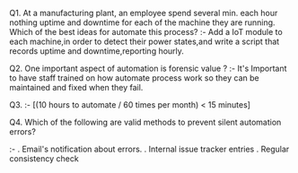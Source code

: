 Q1. At a manufacturing plant, an employee spend several min. each hour nothing uptime and downtime for each of the machine they are running. Which of the best ideas for automate this process?
:- Add a IoT module to each machine,in order to detect their power states,and write a script that records uptime and downtime,reporting hourly.

Q2. One important aspect of automation is forensic value ?
:- It's Important to have staff trained on how automate process work so they can be maintained and fixed when they fail.

Q3. :- [(10 hours to automate / 60 times per month) < 15 minutes]

Q4. Which of the following are valid methods to prevent silent automation errors?

:- . Email's notification about errors.
. Internal issue tracker entries
. Regular consistency check
